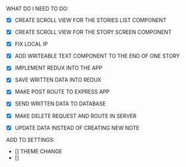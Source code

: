 WHAT DO I NEED TO DO:

- [x] CREATE SCROLL VIEW FOR THE STORIES LIST COMPONENT
- [x] CREATE SCROLL VIEW FOR THE STORY SCREEN COMPONENT
- [x] FIX LOCAL IP
- [x] ADD WRITEABLE TEXT COMPONENT TO THE END OF ONE STORY
- [x] IMPLEMENT REDUX INTO THE APP
- [x] SAVE WRITTEN DATA INTO REDUX
- [x] MAKE POST ROUTE TO EXPRESS APP
- [x] SEND WRITTEN DATA TO DATABASE

- [x] MAKE DELETE REQUEST AND ROUTE IN SERVER
- [x] UPDATE DATA INSTEAD OF CREATING NEW NOTE

ADD TO SETTINGS:

- [] THEME CHANGE
- []
